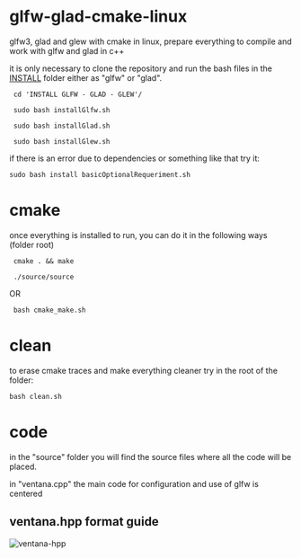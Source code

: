 # glfw-glad-cmake-linux

glfw3, glad and glew with cmake in linux,
prepare everything to compile and work with glfw and glad in c++ 

it is only necessary to clone the repository and run the bash files in the [INSTALL](./INSTALL%20GLFW%20-%20GLAD%20-%20GLEW) folder either as "glfw" or "glad".
```
 cd 'INSTALL GLFW - GLAD - GLEW'/ 
 
 sudo bash installGlfw.sh
 
 sudo bash installGlad.sh
 
 sudo bash installGlew.sh
```
if there is an error due to dependencies or something like that try it:
```
sudo bash install basicOptionalRequeriment.sh
```


# cmake

once everything is installed to run, you can do it in the following ways
(folder root)

``` 
 cmake . && make
 
 ./source/source
```
OR
```
 bash cmake_make.sh

```

# clean

 to erase cmake traces and make everything cleaner try in the root of the folder:

```
bash clean.sh

```

# code
  
  in the "source" folder you will find the source files where all the code will be placed. 
  
  in "ventana.cpp" the main code for configuration and use of glfw is centered
  
## ventana.hpp format guide
 ![ventana-hpp](https://user-images.githubusercontent.com/52190352/135206285-5e408024-1a03-47bc-b64c-23908f35ee12.png)




